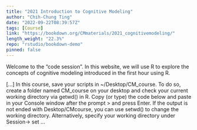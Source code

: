 ```yaml
---
title: "2021 Introduction to Cognitive Modeling"
author: "Chih-Chung Ting"
date: "2022-09-22T08:39:57Z"
tags: [Course]
link: "https://bookdown.org/CMmaterials/2021_cognitivemodeling/"
length_weight: "22.3%"
repo: "rstudio/bookdown-demo"
pinned: false
---
```


<p>Welcome to the “code session”. In this website, we will use R to explore the concepts of
cognitive modeling introduced in the first hour using R.</p> [...] In this course, save your scripts in ~/Desktop/CM_course. To do so, create a folder named CM_course on your desktop and check your current working directory via getwd() in R. Copy (or type) the code below and paste in your Console window after the prompt > and press Enter. If the output is not ended with Desktop/CMcourse, you can use setwd() to change the working directory. Alternatively, specify your working directory under Session-> set ...

